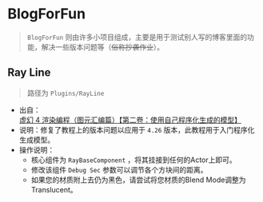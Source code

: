 # BlogForFun

> `BlogForFun` 则由许多小项目组成，主要是用于测试别人写的博客里面的功能，解决一些版本问题等（~~俗称抄袭作业~~）。

## Ray Line

>  路径为 `Plugins/RayLine`

* 出自：[虚幻 4 渲染编程（图元汇编篇）【第二卷：使用自己程序化生成的模型】](https://zhuanlan.zhihu.com/p/38462130)
* 说明：修复了教程上的版本问题以应用于 `4.26` 版本，此教程用于入门程序化生成模型。
* 操作说明：
  * 核心组件为 `RayBaseComponent` ，将其挂接到任何的Actor上即可。
  * 修改该组件 `Debug Sec` 参数可以调节各个方块间的距离。
  * 如果您的材质附上去仍为黑色，请尝试将您材质的Blend Mode调整为Translucent。